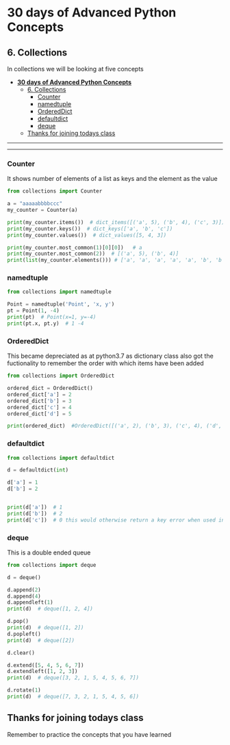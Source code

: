 # **30 days of Advanced Python Concepts**

## 6. Collections <br>

In collections we will be looking at five concepts<br>

- [**30 days of Advanced Python Concepts**](#30-days-of-advanced-python-concepts)
  - [6. Collections <br>](#6-collections-)
    - [Counter <br>](#counter-)
    - [namedtuple](#namedtuple)
    - [OrderedDict](#ordereddict)
    - [defaultdict](#defaultdict)
    - [deque](#deque)
  - [Thanks for joining todays class](#thanks-for-joining-todays-class)

---

---

### Counter <br>

It shows number of elements of a list as keys and the element as the value

```py
from collections import Counter

a = "aaaaabbbbccc"
my_counter = Counter(a)

print(my_counter.items())  # dict_items([('a', 5), ('b', 4), ('c', 3)])
print(my_counter.keys())  # dict_keys(['a', 'b', 'c'])
print(my_counter.values())  # dict_values([5, 4, 3])

print(my_counter.most_common(1)[0][0])   # a
print(my_counter.most_common(2))  # [('a', 5), ('b', 4)]
print(list(my_counter.elements())) # ['a', 'a', 'a', 'a', 'a', 'b', 'b', 'b', 'b', 'c', 'c', 'c']
```
### namedtuple
```py
from collections import namedtuple

Point = namedtuple('Point', 'x, y')
pt = Point(1, -4)
print(pt)  # Point(x=1, y=-4)
print(pt.x, pt.y)  # 1 -4
```
### OrderedDict
This became depreciated as at python3.7 as dictionary class also got the fuctionality to remember the order with which items have been added
```py
from collections import OrderedDict

ordered_dict = OrderedDict()
ordered_dict['a'] = 2
ordered_dict['b'] = 3
ordered_dict['c'] = 4
ordered_dict['d'] = 5

print(ordered_dict)  #OrderedDict([('a', 2), ('b', 3), ('c', 4), ('d', 5)])
```
### defaultdict
```py
from collections import defaultdict

d = defaultdict(int)

d['a'] = 1
d['b'] = 2


print(d['a'])  # 1
print(d['b'])  # 2
print(d['c'])  # 0 this would otherwise return a key error when used in a normal dictionary
```

### deque 
This is a double ended queue
```py
from collections import deque

d = deque()

d.append(2)
d.append(4)
d.appendleft(1)
print(d)  # deque([1, 2, 4])

d.pop()
print(d)  # deque([1, 2])
d.popleft()
print(d)  # deque([2])

d.clear()

d.extend([5, 4, 5, 6, 7])
d.extendleft([1, 2, 3])
print(d)  # deque([3, 2, 1, 5, 4, 5, 6, 7])

d.rotate(1)
print(d)  # deque([7, 3, 2, 1, 5, 4, 5, 6])
```

## Thanks for joining todays class
Remember to practice the concepts that you have learned